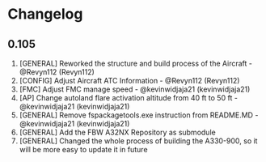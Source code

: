 # Changelog

<!-- ⚠⚠ Please follow the format provided ⚠⚠ -->
<!-- Always use "1." at the start instead of "2. " or "X. " as GitHub will auto renumber everything. -->
<!-- Use the following format below -->
<!--  1. [Changed Area] Title of changes - @github username (Name)  -->

## 0.105

1. [GENERAL] Reworked the structure and build process of the Aircraft - @Revyn112 (Revyn112)
1. [CONFIG] Adjust Aircraft ATC Information - @Revyn112 (Revyn112)
1. [FMC] Adjust FMC manage speed - @kevinwidjaja21 (kevinwidjaja21)
1. [AP] Change autoland flare activation altitude from 40 ft to 50 ft - @kevinwidjaja21 (kevinwidjaja21)
1. [GENERAL] Remove fspackagetools.exe instruction from README.MD - @kevinwidjaja21 (kevinwidjaja21)
1. [GENERAL] Add the FBW A32NX Repository as submodule
1. [GENERAL] Changed the whole process of building the A330-900, so it will be more easy to update it in future
